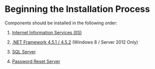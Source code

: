 [title]: # (Install Process)
[tags]: # (welcome)
[priority]: # (1)
# Beginning the Installation Process

Components should be installed in the following order:

1.  [Internet Information Services (IIS)](#installing-iis)

2.  [.NET Framework 4.5.1 /
    4.5.2](#installing-asp.net-4.5-and-the-.net-framework-4.5.1-4.5.2) (Windows
    8 / Server 2012 Only)

3.  [SQL Server](#installing-and-configuring-microsoft-sql-server)

4.  [Password Reset Server](#password-reset-server-msi)
